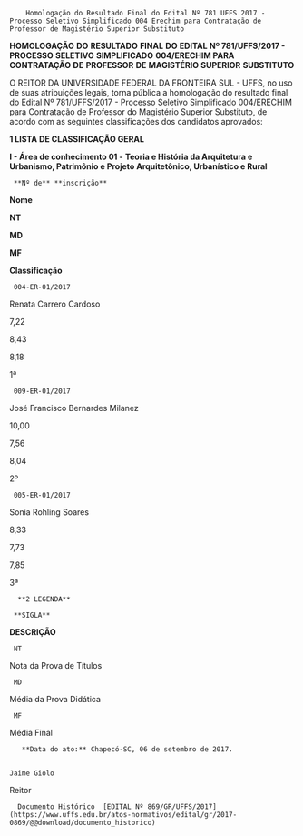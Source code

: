        Homologação do Resultado Final do Edital Nº 781 UFFS 2017 - Processo Seletivo Simplificado 004 Erechim para Contratação de Professor de Magistério Superior Substituto  

**HOMOLOGAÇÃO** **DO** **RESULTADO** **FINAL** **DO** **EDITAL** **Nº 781/UFFS/2017 - PROCESSO** **SELETIVO** **SIMPLIFICADO** **004/ERECHIM PARA** **CONTRATAÇÃO** **DE** **PROFESSOR** **DE** **MAGISTÉRIO** **SUPERIOR** **SUBSTITUTO**

  

 O REITOR DA UNIVERSIDADE FEDERAL DA FRONTEIRA SUL - UFFS, no uso de suas atribuições legais, torna pública a homologação do resultado final do Edital Nº 781/UFFS/2017 - Processo Seletivo Simplificado 004/ERECHIM para Contratação de Professor do Magistério Superior Substituto, de acordo com as seguintes classificações dos candidatos aprovados:

  

 **1 LISTA DE CLASSIFICAÇÃO GERAL**

 **I - Área de conhecimento 01 -** **Teoria e História da Arquitetura e Urbanismo, Patrimônio e Projeto Arquitetônico, Urbanístico e Rural**

     **Nº de** **inscrição**

   **Nome**

   **NT**

   **MD**

   **MF**

   **Classificação**

     004-ER-01/2017

   Renata Carrero Cardoso

   7,22

   8,43

   8,18

   1ª

     009-ER-01/2017

   José Francisco Bernardes Milanez

   10,00

   7,56

   8,04

   2º 

     005-ER-01/2017

   Sonia Rohling Soares

   8,33

   7,73

   7,85

   3ª

      **2 LEGENDA**

     **SIGLA**

   **DESCRIÇÃO**

     NT

   Nota da Prova de Títulos

     MD

   Média da Prova Didática

     MF

   Média Final

       **Data do ato:** Chapecó-SC, 06 de setembro de 2017.   
 

    Jaime Giolo   
 Reitor 

      Documento Histórico  [EDITAL Nº 869/GR/UFFS/2017](https://www.uffs.edu.br/atos-normativos/edital/gr/2017-0869/@@download/documento_historico)     
      
